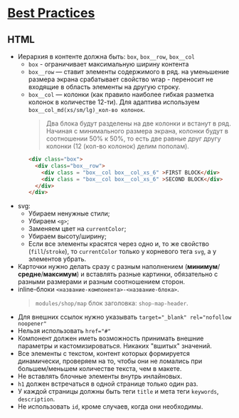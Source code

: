 # [Best Practices](../README.md)

## HTML

- Иерархия в контенте должна быть: `box`, `box__row`, `box__col`
  - `box` - ограничивает максимальную ширину контента
  - `box__row` — ставит элементы содержимого в ряд. на уменьшение размера экрана срабатывает свойство wrap - переносит не входящие в область элементы на другую строку.
  - `box__col` — колонки (как правило наиболее гибкая разметка колонок в количестве 12-ти). Для адаптива используем `box__col_md(xs/sm/lg)_кол-во колонок`.
    > Два блока будут разделены на две колонки и встанут в ряд. Начиная с минимального размера экрана, колонки будут в соотношении 50% к 50%, то есть две равные друг другу колонки (12 (кол-во колонок) делим пополам).
    ```html
    <div class="box">
      <div class="box__row">
        <div class = "box__col box__col_xs_6" >FIRST BLOCK</div>
        <div class = "box__col box__col_xs_6" >SECOND BLOCK</div>
      </div>
    </div>
    ```
- svg:
  - Убираем ненужные стили;
  - Убираем `<g>`;
  - Заменяем цвет на `currentColor`;
  - Убираем высоту/ширину;
  - Если все элементы красятся через одно и, то же свойство (`fill`/`stroke`), то `currentColor` только у корневого тега `svg`, а у элементов убрать.
- Карточки нужно делать сразу с разным наполнением (**минимум**/**средне**/**максимум**) и вставлять разные картинки, обязательно с разными размерами и разным
   соотношением сторон.
- inline-блоки `<название-компонента>-<название-блока>`.
   > `modules/shop/map` блок заголовка: `shop-map-header`.
- Для внешних ссылок нужно указывать `target="_blank" rel="nofollow noopener"`
- Нельзя использовать `href="#"`
- Компонент должен иметь возможность принимать внешние параметры и кастомизироваться. Никаких "вшитых" значений.
- Все элементы с текстом, контент которых формируется динамически, проверяем на то, чтобы они не ломались при большем/меньшем количестве текста, чем в макете.
- Не вставлять блочные элементы внутрь инлайновых.
- `h1` должен встречаться в одной странице только один раз.
- У каждой страницы должны быть теги `title` и мета теги `keywords`, `description`.
- Не использовать `id`, кроме случаев, когда они необходимы.
